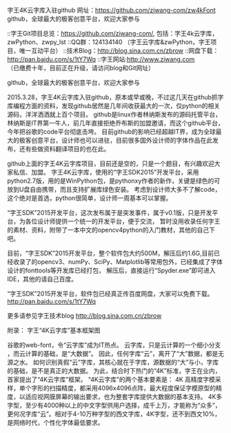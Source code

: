 字王4K云字库入驻github
网址：https://github.com/ziwang-com/zw4kFont
github，全球最大的极客创意平台，欢迎大家参与

::字王Git项目总览：https://github.com/ziwang-com/,
    包括：字王4k云字库，zwPython、zwpy_lst
::QQ群：124134140 （字王云字库&zwPython，字王项目，唯一互动平台）
::技术Blog：http://blog.sina.com.cn/zbrow
::网盘下载：http://pan.baidu.com/s/1tY7Wq 
::字王网站:http://www.ziwang.com  
    （已缴费十年，目前正在升级，请访问blog和Git网址）

github，全球最大的极客创意平台，欢迎大家参与

2015.3.28，字王4K云字库入驻github，原本或早或晚，不过这几天在github抓字库编程方面的资料，发现github居然是几年间收获最大的一次，仅python的相关源码，洋洋洒洒就上百个项目。
github是linux作者林纳斯发布的源码托管平台，林纳斯是IT界第一牛人，前几年直接拒绝乔布斯的加盟邀请，而这个github平台，今年把谷歌的code平台彻底击垮。
目前github的影响已经超越IT界，成为全球最大的极客创意平台，设计师也可以进驻，目前很多国外设计师的字体作品在此发布，还有些做资料翻译项目的也在此。

github上面的字王4K云字库项目，目前还是空的，只是一个题目，有兴趣欢迎大家私信、加盟。
字王4K云字库，使用的“字王SDK2015”开发平台，采用python2.7版，用的是WinPython包，是pythonxy作者的新作，关键是绿色的可放到U盘自由携带，而且支持扩展库绿色安装。
考虑到设计师大多不了解code，这个绝对是首选，python很简单，设计师一周基本可以掌握。


“字王SDK”2015开发平台，这次发布属于是突发事件，属于v0.1版，只是开发平台，为各位设计师提供一个统一的开发平台，便于交流，
暂时没用收录任何字王的素材、资料，附带了一本中文的opencv4python的入门教材，其他的自己下吧。

目前，“字王SDK”2015开发平台，整个软件包大约500M，解压后约1.6G,目前已经收录了的opencv3、numPy、SciPy、Matplotlib等常用包外，已经集成了字体设计的fonttools等开发库已经打包，
解压后，直接运行“Spyder.exe”即可进入IDE，其他的请自己百度。

“字王SDK”2015开发平台，软件包已经真正传百度网盘，大家可以免费下载。
http://pan.baidu.com/s/1tY7Wq

更多请参见字王技术blog
http://blog.sina.com.cn/zbrow

附录：
字王“4K云字库”基本框架图

  谷歌的web-font，令“云字库”成为IT热点。
  云字库，只是云计算的一个细小分支 ，而云计算的基础，是“大数据”。
  因此，任何字库“云”，离开了“大”数据，都是无源之水。
  如何识别真假“云”字库，其核心就在于字库，源数据的“大”与小，字库的基础，是不是真正的大数据。
  为此，结合时下热门的“4K”标准，字王在业内，首家提出了“4K云字库”框架。
  “4K云字库”的两个基本要素是：
  4K 高精度字模采样，单个字形的扫描精度，都采用4096x4096点阵，最大程度保证字模原型的精度，以适应视网膜屏幕的输出要求，也为整套字库提供大数据的基本支持。
4K多字型，至少有4000种以上的中文字型供用户选择，成千上万，才能称为“众多”，更何况字库“云”。相对于4-10万种字型的西文字库，4K字型，还不到西文10%，是网络时代，个性化字体最低要求。
